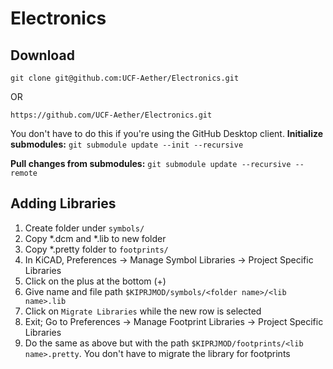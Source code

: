 # Electronics

## Download
`git clone git@github.com:UCF-Aether/Electronics.git`

OR

`https://github.com/UCF-Aether/Electronics.git`

You don't have to do this if you're using the GitHub Desktop client.
**Initialize submodules:**
`git submodule update --init --recursive`

**Pull changes from submodules:**
`git submodule update --recursive --remote`


## Adding Libraries
1. Create folder under `symbols/`
2. Copy *.dcm and *.lib to new folder
3. Copy *.pretty folder to `footprints/`
4. In KiCAD, Preferences -> Manage Symbol Libraries -> Project Specific
	 Libraries 
5. Click on the plus at the bottom (+)
6. Give name and file path `$KIPRJMOD/symbols/<folder name>/<lib name>.lib`
7. Click on `Migrate Libraries` while the new row is selected
8. Exit; Go to Preferences -> Manage Footprint Libraries -> Project Specific
	 Libraries 
9. Do the same as above but with the path `$KIPRJMOD/footprints/<lib name>.pretty`. You don't have to migrate the library for footprints
